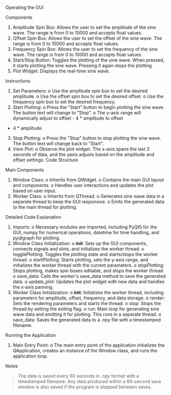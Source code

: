 Operating the GUI

Components
1. Amplitude Spin Box: Allows the user to set the amplitude of the sine wave. The range is
from 0 to 10000 and accepts float values.
2. Offset Spin Box: Allows the user to set the offset of the sine wave. The range is from 0
to 10000 and accepts float values.
3. Frequency Spin Box: Allows the user to set the frequency of the sine wave. The range is
from 0 to 10000 and accepts float values.
4. Start/Stop Button: Toggles the plotting of the sine wave. When pressed, it starts plotting
the sine wave. Pressing it again stops the plotting.
5. Plot Widget: Displays the real-time sine wave.
   
Instructions
1. Set Parameters:
o Use the amplitude spin box to set the desired amplitude.
o Use the offset spin box to set the desired offset.
o Use the frequency spin box to set the desired frequency.
2. Start Plotting:
o Press the "Start" button to begin plotting the sine wave. The button text will
change to "Stop".
o The y-axis range will dynamically adjust to offset - 4 * amplitude to offset
+ 4 * amplitude.
3. Stop Plotting:
o Press the "Stop" button to stop plotting the sine wave. The button text will change
back to "Start".
4. View Plot:
o Observe the plot widget. The x-axis spans the last 3 seconds of data, and the yaxis
adjusts based on the amplitude and offset settings.
Code Structure

Main Components
1. Window Class:
o Inherits from QWidget.
o Contains the main GUI layout and components.
o Handles user interactions and updates the plot based on user input.
2. Worker Class:
o Inherits from QThread.
o Generates sine wave data in a separate thread to keep the GUI responsive.
o Emits the generated data to the main thread for plotting.

Detailed Code Explanation
1. Imports:
o Necessary modules are imported, including PyQt5 for the GUI, numpy for
numerical operations, datetime for time handling, and pyqtgraph for plotting.
2. Window Class Initialization:
o __init__: Sets up the GUI components, connects signals and slots, and initializes
the worker thread.
o togglePlotting: Toggles the plotting state and starts/stops the worker thread.
o startPlotting: Starts plotting, sets the y-axis range, and initializes the worker
thread with the current parameters.
o stopPlotting: Stops plotting, makes spin boxes editable, and stops the worker
thread.
o save_data: Calls the worker's save_data method to save the generated data.
o update_plot: Updates the plot widget with new data and handles the x-axis
panning.
3. Worker Class Initialization:
o __init__: Initializes the worker thread, including parameters for amplitude,
offset, frequency, and data storage.
o render: Sets the rendering parameters and starts the thread.
o stop: Stops the thread by setting the exiting flag.
o run: Main loop for generating sine wave data and emitting it for plotting. This
runs in a separate thread.
o save_data: Saves the generated data to a .npy file with a timestamped filename.

Running the Application
1. Main Entry Point:
o The main entry point of the application initializes the QApplication, creates an
instance of the Window class, and runs the application loop.

Notes
> The data is saved every 60 seconds in .npy format with a timestamped filename.
> Any data produced within a 60-second save window is also saved if the program is
stopped between saves.

